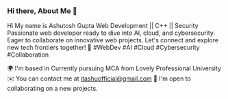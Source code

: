 ### Hi there, About Me 👋

Hi My name is Ashutosh Gupta
Web Development || C++ || Security
Passionate web developer ready to dive into AI, cloud, and cybersecurity. Eager to collaborate on innovative web projects. Let's connect and explore new tech frontiers together! 🔗 #WebDev #AI #Cloud #Cybersecurity #Collaboration

🌍  I'm based in Currently pursuing MCA from Lovely Professional University
✉️  You can contact me at itashuofficial@gmail.com
🤝  I'm open to collaborating on a new projects.
